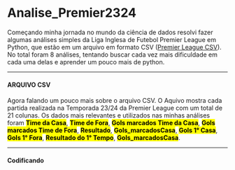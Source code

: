 # Analise_Premier2324

 Começando minha jornada no mundo da ciência de dados resolvi fazer algumas análises simples da Liga Inglesa de Futebol Premier League em Python, que estão em um arquivo em formato CSV (<a href="./Conteudos/season-2324.csv">Premier League CSV</a>). No total foram 8 análises, tentando buscar cada vez mais dificuldade em cada uma delas e aprender um pouco mais de python.

 ___

 <h4>ARQUIVO CSV<h4></h4> 

 Agora falando um pouco mais sobre o arquivo CSV. O Aquivo mostra cada partida realizada na Temporada 23/24 da Premier League com um total de 21 colunas. Os dados mais relevantes e utilizados nas minhas análises foram **<mark>Time da Casa</mark>**, **<mark>Time de Fora</mark>**, **<mark>Gols marcados Time da Casa</mark>**, **<mark>Gols marcados Time de Fora</mark>**, **<mark>Resultado</mark>**, **<mark>Gols_marcadosCasa</mark>**, **<mark>Gols 1° Casa</mark>**, **<mark>Gols 1° Fora</mark>**, **<mark>Resultado do 1° Tempo</mark>**, **<mark>Gols_marcadosCasa</mark>**.

___

<h4>Codificando<h4>




